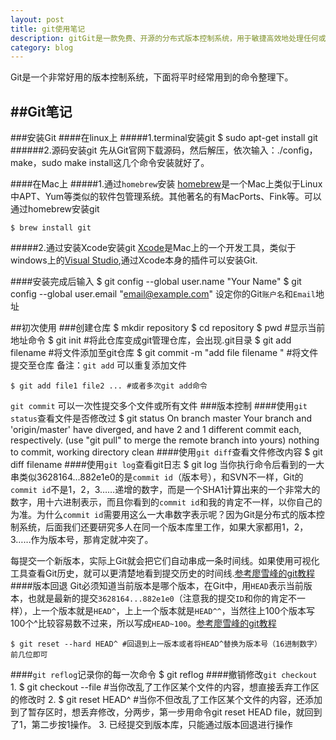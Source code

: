 ```yaml
---
layout: post
title: git使用笔记
description: gitGit是一款免费、开源的分布式版本控制系统，用于敏捷高效地处理任何或小或大的项目。可以在Github等网站进行使用
category: blog
---
```


Git是一个非常好用的版本控制系统，下面将平时经常用到的命令整理下。

##Git笔记
---------------
###安装Git
####在linux上
#####1.terminal安装git
	$ sudo apt-get install git
######2.源码安装git
先从Git官网下载源码，然后解压，依次输入：./config，make，sudo make install这几个命令安装就好了。

####在Mac上
#####1.通过`homebrew`安装
[homebrew](http://brew.sh/)是一个Mac上类似于Linux中APT、Yum等类似的软件包管理系统。其他著名的有MacPorts、Fink等。可以通过homebrew安装git
	
	$ brew install git
#####2.通过安装Xcode安装git
[Xcode](http://baike.baidu.com/link?url=vxjUhu-Cg0-oXmtNiuI2GzYfQ8pg22QFXCttHilDpMFeoxtqJzRrWALdJ3j-3palU-4ZPWQDVneQH6oZEECTdK "xcode百度百科")是Mac上的一个开发工具，类似于windows上的[Visual Studio](https://www.visualstudio.com/zh-cn/visual-studio-homepage-vs.aspx "www.visualstudio.com"),通过Xcode本身的插件可以安装Git.

####安装完成后输入
	$ git config --global user.name "Your Name"
	$ git config --global user.email "email@example.com"
设定你的Git`账户名`和`Email`地址

##初次使用
###创建仓库
	$ mkdir repository
	$ cd repository
	$ pwd #显示当前地址命令
	$ git init #将此仓库变成git管理仓库，会出现.git目录
	$ git add filename #将文件添加至git仓库
	$ git commit -m "add file filename " #将文件提交至仓库
备注：`git add` 可以重复添加文件
		
	$ git add file1 file2 ... #或者多次git add命令
`git commit` 可以一次性提交多个文件或所有文件 
###版本控制
####使用`git status`查看文件是否修改过
	$ git status
	On branch master
	Your branch and 'origin/master' have diverged,
	and have 2 and 1 different commit each, respectively.
  		(use "git pull" to merge the remote branch into yours)
	nothing to commit, working directory clean
####使用`git diff`查看文件修改内容
	$ git diff filename
####使用`git log`查看git日志
	$ git log
当你执行命令后看到的一大串类似3628164...882e1e0的是`commit id`（版本号），和SVN不一样，Git的`commit id`不是1，2，3……递增的数字，而是一个SHA1计算出来的一个非常大的数字，用十六进制表示，而且你看到的`commit id`和我的肯定不一样，以你自己的为准。为什么`commit id`需要用这么一大串数字表示呢？因为Git是分布式的版本控制系统，后面我们还要研究多人在同一个版本库里工作，如果大家都用1，2，3……作为版本号，那肯定就冲突了。

每提交一个新版本，实际上Git就会把它们自动串成一条时间线。如果使用可视化工具查看Git历史，就可以更清楚地看到提交历史的时间线.[参考廖雪峰的git教程](http://www.liaoxuefeng.com/wiki/0013739516305929606dd18361248578c67b8067c8c017b000/0013744142037508cf42e51debf49668810645e02887691000)
####版本回退
Git必须知道当前版本是哪个版本，在Git中，用`HEAD`表示当前版本，也就是最新的提交`3628164...882e1e0`（注意我的提交`ID`和你的肯定不一样），上一个版本就是`HEAD^`，上上一个版本就是`HEAD^^`，当然往上100个版本写100个^比较容易数不过来，所以写成`HEAD~100`。[参考廖雪峰的git教程](http://www.liaoxuefeng.com/wiki/0013739516305929606dd18361248578c67b8067c8c017b000/0013744142037508cf42e51debf49668810645e02887691000)

	$ git reset --hard HEAD^ #回退到上一版本或者将HEAD^替换为版本号（16进制数字）前几位即可
####`git reflog`记录你的每一次命令
	$ git reflog
####撤销修改`git checkout`
	1.  $ git checkout --file #当你改乱了工作区某个文件的内容，想直接丢弃工作区的修改时
	2.	$ git reset HEAD^ #当你不但改乱了工作区某个文件的内容，还添加到了暂存区时，想丢弃修改，分两步，第一步用命令git reset HEAD file，就回到了1，第二步按1操作。
	3.  已经提交到版本库，只能通过版本回退进行操作

























